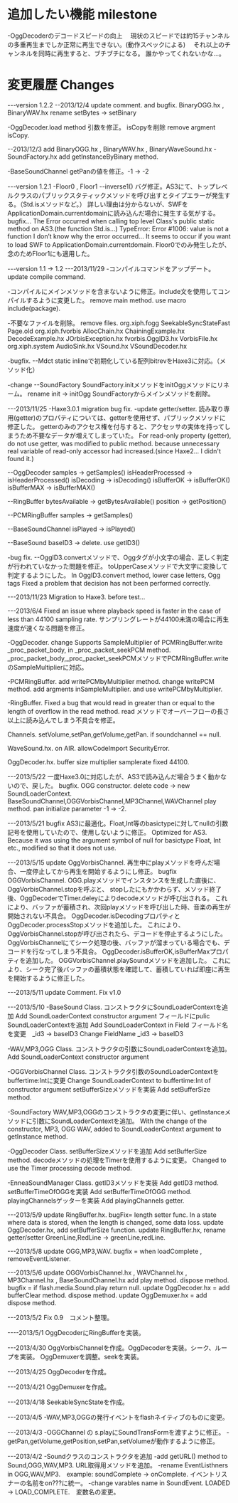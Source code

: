 # 追加したい機能 milestone

-OggDecoderのデコードスピードの向上
　現状のスピードでは約15チャンネルの多重再生までしか正常に再生できない。(動作スペックによる)
　それ以上のチャンネルを同時に再生すると、ブチブチになる。
  誰かやってくれないかな…。

# 変更履歴 Changes
---version 1.2.2
--2013/12/4
update comment.
and bugfix. 
BinaryOGG.hx , BinaryWAV.hx
rename setBytes -> setBinary

-OggDecoder.load method
引数を修正。 isCopyを削除
remove argment isCopy.


--2013/12/3
add BinaryOGG.hx , BinaryWAV.hx , BinaryWaveSound.hx
-SoundFactory.hx
 add getInstanceByBinary method.

-BaseSoundChannel
getPanの値を修正。-1 -> -2

---version 1.2.1
-Floor0 , Floor1
--inverse1()
バグ修正。AS3にて、トップレベルクラスのパブリックスタティックメソッドを呼び出すとタイプエラーが発生する。（Std.isメソッドなど。）
詳しい理由は分からないが、SWFをApplicationDomain.currentdomainに読み込んだ場合に発生する気がする。
 bugfix... The Error occurred when calling top level Class's public static method on AS3.(the function Std.is...)  TypeError: Error #1006: value is not a function
 I don’t know why the error occurred... It seems to occur if you want to load SWF to ApplicationDomain.currentdomain.
Floor0でのみ発生したが、念のためFloor1にも適用した。


---version 1.1 -> 1.2
---2013/11/29
-コンパイルコマンドをアップデート。
update compile command.

-コンパイルにメインメソッドを含まないように修正。include文を使用してコンパイルするように変更した。
remove main method. use macro include(package).

-不要なファイルを削除。
remove files.
 org.xiph.fogg
  SeekableSyncStateFast
  Page.old
 org.xiph.fvorbis
  AllocChain.hx
  ChainingExample.hx
  DecodeExample.hx
  JOrbisException.hx
  fvorbis.OggID3.hx
  VorbisFile.hx
 org.xiph.system
  AudioSink.hx
  VSound.hx
  VSoundDecoder.hx

-bugfix.
--Mdct
 static inlineで初期化している配列bitrevをHaxe3に対応。（メソッド化）

-change
--SoundFactory
 SoundFactory.initメソッドをinitOggメソッドにリネーム。
 rename init -> initOgg
 SoundFactoryからメインメソッドを削除。

---2013/11/25
-Haxe3.0.1 migration bug fix.
-update getter/setter.
読み取り専用(getter)のプロパティについては、getterを使用せず、パブリックメソッドに修正した。
getterのみのアクセス権を付与すると、アクセッサの実体を持ってしまうため不要なデータが増えてしまっていた。
For read-only property (getter), do not use getter, was modified to public method.
because unnecessary real variable of read-only accessor had increased.(since Haxe2... I didn't found it.)

--OggDecoder
 samples -> getSamples()
 isHeaderProcessed -> isHeaderProcessed()
 isDecoding -> isDecoding()
 isBufferOK -> isBufferOK()
 isBufferMAX -> isBufferMAX()

--RingBuffer
 bytesAvailable -> getBytesAvailable()
 position -> getPosition()

--PCMRingBuffer
 samples -> getSamples()

--BaseSoundChannel
 isPlayed -> isPlayed()

--BaseSound
 baseID3 -> delete. use getID3()

-bug fix.
--OggID3.convertメソッドで、Oggタグが小文字の場合、正しく判定が行われていなかった問題を修正。
toUpperCaseメソッドで大文字に変換して判定するようにした。
In OggID3.convert method, lower case letters, Ogg tags Fixed a problem that decision has not been performed correctly.

---2013/11/23
Migration to Haxe3.
before test...

---2013/6/4
Fixed an issue where playback speed is faster in the case of less than 44100 sampling rate.
サンプリングレートが44100未満の場合に再生速度が速くなる問題を修正。

-OggDecoder.
change Supports SampleMultiplier of PCMRingBuffer.write _proc_packet_body, in _proc_packet_seekPCM method.
_proc_packet_body,_proc_packet_seekPCMメソッドでPCMRingBuffer.writeのSampleMultiplierに対応。

-PCMRingBuffer.
add writePCMbyMultiplier method.
change writePCM method. add argments inSampleMultiplier. and use writePCMbyMultiplier.

-RingBuffer.
Fixed a bug that would read in greater than or equal to the length of overflow in the read method.
read メソッドでオーバーフローの長さ以上に読み込んでしまう不具合を修正。

Channels. setVolume,setPan,getVolume,getPan. if soundchannel == null.

WaveSound.hx. on AIR. allowCodeImport SecurityError.

OggDecoder.hx. buffer size multiplier samplerate fixed 44100.

---2013/5/22
一度Haxe3.0に対応したが、AS3で読み込んだ場合うまく動かないので、戻した。
bugfix. 
OGG constructor. delete code -> new SoundLoaderContext.
BaseSoundChannel,OGGVorbisChannel,MP3Channel,WAVChannel play method. pan initialize parameter -1 -> -2.

---2013/5/21
bugfix AS3に最適化。Float,Int等のbasictypeに対してnullの引数記号を使用していたので、使用しないように修正。
Optimized for AS3. Because it was using the argument symbol of null for basictype Float, Int etc., modified so that it does not use.

---2013/5/15
update OggVorbisChannel. 再生中にplayメソッドを呼んだ場合、一度停止してから再生を開始するようにし修正。
bugfix OGGVorbisChannel.
 OGG.playメソッドでインスタンスを生成した直後に、OggVorbisChannel.stopを呼ぶと、
 stopしたにもかかわらず、メソッド終了後、OggDecoderでTimer.deleyによりdecodeメソッドが呼び出される。
 これにより、バッファが蓄積され、次回playメソッドを呼び出した時、音楽の再生が開始されない不具合。
 OggDecoder.isDecodingプロパティとOggDecoder.processStopメソッドを追加した。
 これにより、OggVorbisChannel.stopが呼び出されたら、デコードを停止するようにした。
 OggVorbisChannelにてシーク処理の後、バッファが溜まっている場合でも、デコードを行なってしまう不具合。
 OggDecoder.isBufferOK,isBufferMaxプロパティを追加した。
 OGGVorbisChannel.playSoundメソッドを追加した。
 これにより、シーク完了後バッファの蓄積状態を確認して、蓄積していれば即座に再生を開始するように修正した。

---2013/5/11
update Comment. Fix v1.0

---2013/5/10
-BaseSound Class.
コンストラクタにSoundLoaderContextを追加
Add SoundLoaderContext constructor argument
フィールドにpulic SoundLoaderContextを追加
Add SoundLoaderContext in Field 
フィールド名を変更　_id3 -> baseID3
Change FieldName _id3 -> baseID3

-WAV,MP3,OGG Class.
コンストラクタの引数にSoundLoaderContextを追加。
Add SoundLoaderContext constructor argument

-OGGVorbisChannel Class.
コンストラクタ引数のSoundLoaderContextをbuffertime:Intに変更
Change SoundLoaderContext to buffertime:Int of constructor argument
setBufferSizeメソッドを実装
Add setBufferSize method.

-SoundFactory
WAV,MP3,OGGのコンストラクタの変更に伴い、getInstanceメソッドに引数にSoundLoaderContextを追加。
With the change of the constructor, MP3, OGG WAV, added to SoundLoaderContext argument to getInstance method.

-OggDecoder Class.
setBufferSizeメソッドを追加
Add setBufferSize method.
decodeメソッドの処理をTimerを使用するように変更。
Changed to use the Timer processing decode method.

-EnneaSoundManager Class.
getID3メソッドを実装
Add getID3 method.
setBufferTimeOfOGGを実装
Add setBufferTimeOfOGG method.
playingChannelsゲッターを実装
Add playingChannels getter.

---2013/5/9
update RingBuffer.hx. bugFix= length setter func. In a state where data is stored, when the length is changed, some data loss.
update OggDecoder.hx, add setBufferSize function.
update RingBuffer.hx, rename getter/setter GreenLine,RedLine -> greenLine,redLine.

---2013/5/8
update OGG,MP3,WAV. bugfix = when loadComplete , removeEventListener.

---2013/5/6
update OGGVorbisChannel.hx , WAVChannel.hx , MP3Channel.hx , BaseSoundChannel.hx
 add play method. dispose method.
 bugfix = if flash.media.Sound.play return null.
update OggDecoder.hx = add bufferClear method. dispose method.
update OggDemuxer.hx = add dispose method.

---2013/5/2
Fix 0.9　コメント整理。

----2013/5/1
OggDecoderにRingBufferを実装。

---2013/4/30
OggVorbisChannelを作成。OggDecoderを実装。シーク、ループを実装。
OggDemuxerを調整。seekを実装。

---2013/4/25
OggDecoderを作成。

---2013/4/21
OggDemuxerを作成。

---2013/4/18
SeekableSyncStateを作成。

---2013/4/5
-WAV,MP3,OGGの発行イベントをflashネイティブのものに変更。

---2013/4/3
-OGGChannel の s.playにSoundTransFormを渡すように修正。
-getPan,getVolume,getPosition,setPan,setVolumeが動作するように修正。

---2013/4/2
-Soundクラスのコンストラクタを追加
-add getURL() method to Sound,OGG,WAV,MP3. URL取得用メソッドを追加。
-rename EventListhners in OGG,WAV,MP3.　example: soundComplete -> onComplete. イベントリスナーの名前をon???に統一。
-change varables name in SoundEvent. LOADED -> LOAD_COMPLETE.　変数名の変更。
